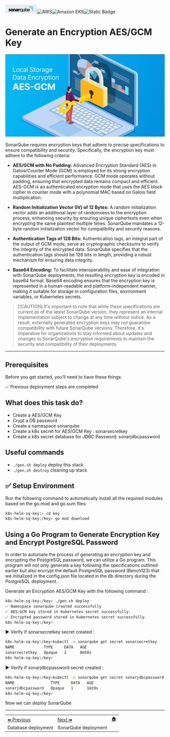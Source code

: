  ![SonarQube](../images/sonar.png)![AWS](https://img.shields.io/badge/AWS-%23FF9900.svg?style=for-the-badge&logo=amazon-aws&logoColor=white)![Amazon EKS](https://img.shields.io/static/v1?style=for-the-badge&message=Amazon+EKS&color=222222&logo=Amazon+ECS&logoColor=FF9900&label=)![Static Badge](https://img.shields.io/badge/Go-v1.21-blue:)


# Generate an Encryption AES/GCM Key

 ![Flow pods](images/key.png)

 SonarQube requires encryption keys that adhere to precise specifications to ensure compatibility and security. Specifically, the encryption key must adhere to the following criteria:

- **AES/GCM with No Padding:** Advanced Encryption Standard (AES) in Galois/Counter Mode (GCM) is employed for its strong encryption capabilities and efficient performance. GCM mode operates without padding, ensuring that encrypted data remains compact and efficient.
AES-GCM is an authenticated encryption mode that uses the AES block cipher in counter mode with a polynomial MAC based on Galois field multiplication.

- **Random Initialization Vector (IV) of 12 Bytes:** A random initialization vector adds an additional layer of randomness to the encryption process, enhancing security by ensuring unique ciphertexts even when encrypting the same plaintext multiple times. SonarQube mandates a 12-byte random initialization vector for compatibility and security reasons.

- **Authentication Tags of 128 Bits:** Authentication tags, an integral part of the output of GCM mode, serve as cryptographic checksums to verify the integrity of the encrypted data. SonarQube specifies that the authentication tags should be 128 bits in length, providing a robust mechanism for ensuring data integrity.

- **Base64 Encoding:** To facilitate interoperability and ease of integration with SonarQube deployments, the resulting encryption key is encoded in base64 format. Base64 encoding ensures that the encryption key is represented in a human-readable and platform-independent manner, making it suitable for storage in configuration files, environment variables, or Kubernetes secrets.

> [!CAUTION] It's important to note that while these specifications are current as of the latest SonarQube version, they represent an internal implementation subject to change at any time without notice. As a result, externally generated encryption keys may not guarantee compatibility with future SonarQube versions. Therefore, it's imperative for organizations to stay informed about updates and changes to SonarQube's encryption requirements to maintain the security and compatibility of their deployments.

---

## Prerequisites

Before you get started, you’ll need to have these things:

✅ Previous deployment steps are completed

## What does this task do?

- Create a AES/GCM Key
- Crypt a DB password
- Create a namespace sonarqube
- Create a k8s secret for AES/GCM Key : sonarsecretkey
- Create a k8s secret database for JDBC Password: sonarjdbcpassword

## Useful commands

 * `./gen.sh deploy`      deploy this stack 
 * `./gen.sh destroy`     cleaning up stack


## ✅ Setup Environment

Run the following command to automatically install all the required modules based on the go.mod and go.sum files:

```bash
k8s-helm-sq-key:> cd key
k8s-helm-sq-key:/key> go mod download
``` 

## Using a Go Program to Generate Encryption Key and Encrypt PostgreSQL Password
In order to automate the process of generating an encryption key and encrypting the PostgreSQL password, we can utilize a Go program. This program will not only generate a key following the specifications outlined earlier but also encrypt the default PostgreSQL password (Bench123) that we initialized in the config.json file located in the db directory during the PostgreSQL deployment.

Generate an Encryption AES/GCM Key with the following command :

```bash
k8s-helm-sq-key:/key> ./gen.sh deploy
✅ Namespace sonarqube created successfully
✅ AES-GCM key stored in Kubernetes secret successfully.
✅ Encrypted password stored in Kubernetes secret successfully.
k8s-helm-sq-key:/key>
```

▶️ Verify if sonarsecretkey secret created :
```bash
k8s-helm-sq-key:/key>kubectl -n sonarqube get secret sonarsecretkey
NAME             TYPE     DATA   AGE
sonarsecretkey   Opaque   2      0m58s
k8s-helm-sq-key:/key>
```

▶️ Verify if sonarjdbcpassword secret created :
```bash
k8s-helm-sq-key:/key>kubectl -n sonarqube get secret sonarjdbcpassword
NAME                TYPE     DATA   AGE
sonarjdbcpassword   Opaque   1      1m19s
k8s-helm-sq-key:/key>
```

Now we can deploy SonarQube
 
-----
<table>
<tr style="border: 0px transparent">
	<td style="border: 0px transparent"> <a href="../db/README.md" title="Database deployment">⬅ Previous</a></td><td style="border: 0px transparent"><a href="../sonarqube/README.md" title="SonarQube deployment">Next ➡</a></td><td style="border: 0px transparent"><a href="../README.md" title="home">🏠</a></td>
</tr>
<tr style="border: 0px transparent">
<td style="border: 0px transparent">Database deployment</td><td style="border: 0px transparent">SonarQube deployment</td><td style="border: 0px transparent"></td>
</tr>

</table>

